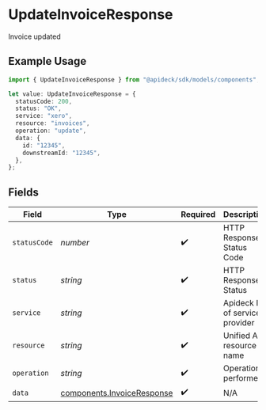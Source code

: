 # UpdateInvoiceResponse

Invoice updated

## Example Usage

```typescript
import { UpdateInvoiceResponse } from "@apideck/sdk/models/components";

let value: UpdateInvoiceResponse = {
  statusCode: 200,
  status: "OK",
  service: "xero",
  resource: "invoices",
  operation: "update",
  data: {
    id: "12345",
    downstreamId: "12345",
  },
};
```

## Fields

| Field                                                                    | Type                                                                     | Required                                                                 | Description                                                              | Example                                                                  |
| ------------------------------------------------------------------------ | ------------------------------------------------------------------------ | ------------------------------------------------------------------------ | ------------------------------------------------------------------------ | ------------------------------------------------------------------------ |
| `statusCode`                                                             | *number*                                                                 | :heavy_check_mark:                                                       | HTTP Response Status Code                                                | 200                                                                      |
| `status`                                                                 | *string*                                                                 | :heavy_check_mark:                                                       | HTTP Response Status                                                     | OK                                                                       |
| `service`                                                                | *string*                                                                 | :heavy_check_mark:                                                       | Apideck ID of service provider                                           | xero                                                                     |
| `resource`                                                               | *string*                                                                 | :heavy_check_mark:                                                       | Unified API resource name                                                | invoices                                                                 |
| `operation`                                                              | *string*                                                                 | :heavy_check_mark:                                                       | Operation performed                                                      | update                                                                   |
| `data`                                                                   | [components.InvoiceResponse](../../models/components/invoiceresponse.md) | :heavy_check_mark:                                                       | N/A                                                                      |                                                                          |